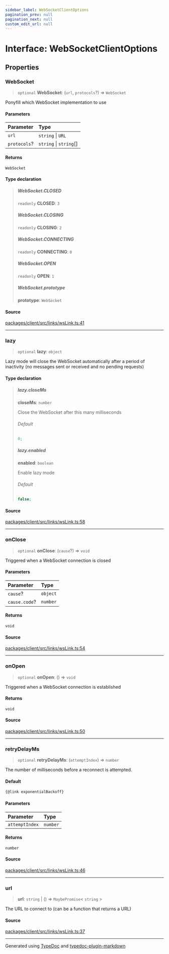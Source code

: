 ```yaml
---
sidebar_label: WebSocketClientOptions
pagination_prev: null
pagination_next: null
custom_edit_url: null
---
```


# Interface: WebSocketClientOptions

## Properties

### WebSocket

> `optional` **WebSocket**: (`url`, `protocols`?) => `WebSocket`

Ponyfill which WebSocket implementation to use

#### Parameters

| Parameter    | Type                   |
| :----------- | :--------------------- |
| `url`        | `string` \| `URL`      |
| `protocols`? | `string` \| `string`[] |

#### Returns

`WebSocket`

#### Type declaration

> ##### WebSocket.CLOSED
>
> `readonly` **CLOSED**: `3`
>
> ##### WebSocket.CLOSING
>
> `readonly` **CLOSING**: `2`
>
> ##### WebSocket.CONNECTING
>
> `readonly` **CONNECTING**: `0`
>
> ##### WebSocket.OPEN
>
> `readonly` **OPEN**: `1`
>
> ##### WebSocket.prototype
>
> **prototype**: `WebSocket`

#### Source

[packages/client/src/links/wsLink.ts:41](https://github.com/trpc/trpc/blob/caccce64/packages/client/src/links/wsLink.ts#L41)

---

### lazy

> `optional` **lazy**: `object`

Lazy mode will close the WebSocket automatically after a period of inactivity (no messages sent or received and no pending requests)

#### Type declaration

> ##### lazy.closeMs
>
> **closeMs**: `number`
>
> Close the WebSocket after this many milliseconds
>
> ###### Default
>
> ```ts
> 0;
> ```
>
> ##### lazy.enabled
>
> **enabled**: `boolean`
>
> Enable lazy mode
>
> ###### Default
>
> ```ts
> false;
> ```

#### Source

[packages/client/src/links/wsLink.ts:58](https://github.com/trpc/trpc/blob/caccce64/packages/client/src/links/wsLink.ts#L58)

---

### onClose

> `optional` **onClose**: (`cause`?) => `void`

Triggered when a WebSocket connection is closed

#### Parameters

| Parameter     | Type     |
| :------------ | :------- |
| `cause`?      | `object` |
| `cause.code`? | `number` |

#### Returns

`void`

#### Source

[packages/client/src/links/wsLink.ts:54](https://github.com/trpc/trpc/blob/caccce64/packages/client/src/links/wsLink.ts#L54)

---

### onOpen

> `optional` **onOpen**: () => `void`

Triggered when a WebSocket connection is established

#### Returns

`void`

#### Source

[packages/client/src/links/wsLink.ts:50](https://github.com/trpc/trpc/blob/caccce64/packages/client/src/links/wsLink.ts#L50)

---

### retryDelayMs

> `optional` **retryDelayMs**: (`attemptIndex`) => `number`

The number of milliseconds before a reconnect is attempted.

#### Default

```ts
{@link exponentialBackoff}
```

#### Parameters

| Parameter      | Type     |
| :------------- | :------- |
| `attemptIndex` | `number` |

#### Returns

`number`

#### Source

[packages/client/src/links/wsLink.ts:46](https://github.com/trpc/trpc/blob/caccce64/packages/client/src/links/wsLink.ts#L46)

---

### url

> **url**: `string` \| () => `MaybePromise`< `string` \>

The URL to connect to (can be a function that returns a URL)

#### Source

[packages/client/src/links/wsLink.ts:37](https://github.com/trpc/trpc/blob/caccce64/packages/client/src/links/wsLink.ts#L37)

---

Generated using [TypeDoc](https://typedoc.org/) and [typedoc-plugin-markdown](https://www.npmjs.com/package/typedoc-plugin-markdown)
